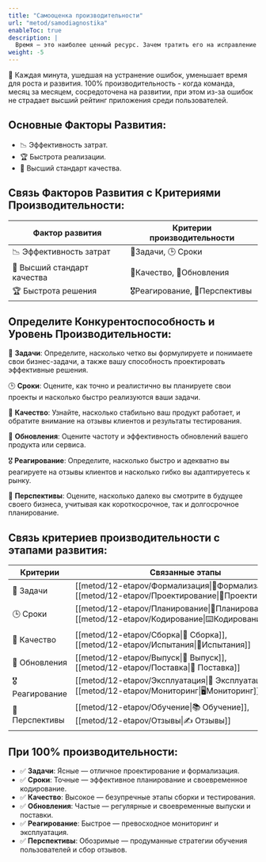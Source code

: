```yaml
---
title: "Самооценка производительности"
url: "metod/samodiagnostika"
enableToc: true
description: | 
  Время — это наиболее ценный ресурс. Зачем тратить его на исправление ошибок, когда можно сосредоточиться на инновациях? Методика ИГПР помогает командам достичь 100% производительности, минимизируя ошибки и сохраняя высший рейтинг приложений.
weight: -5
---
```

💯 Каждая минута, ушедшая на устранение ошибок, уменьшает время для роста и развития. 100% производительность - когда команда, месяц за месяцем, сосредоточена на развитии, при этом из-за ошибок не страдает высший рейтинг приложения среди пользователей.

## Основные Факторы Развития:

- 📉 Эффективность затрат. 
- 🏆 Быстрота реализации. 
- 💎 Высший стандарт качества.

## Связь Факторов Развития с Критериями Производительности:

|Фактор развития|Критерии производительности|
|---|---|
|📉 Эффективность затрат|<nobr>📌Задачи</nobr>, <nobr>🕒 Сроки</nobr>|
|💎 Высший стандарт качества|<nobr>🚦Качество</nobr>, <nobr>🔄Обновления</nobr>|
|🏆 Быстрота решения|<nobr>🎖️Реагирование</nobr>, <nobr>🌟Перспективы</nobr>|

## Определите Конкурентоспособность и Уровень Производительности:

📌 **Задачи**: Определите, насколько четко вы формулируете и понимаете свои бизнес-задачи, а также вашу способность проектировать эффективные решения.

🕒 **Сроки**: Оцените, как точно и реалистично вы планируете свои проекты и насколько быстро реализуются ваши задачи.

🚦 **Качество**: Узнайте, насколько стабильно ваш продукт работает, и обратите внимание на отзывы клиентов и результаты тестирования.

🔄 **Обновления**: Оцените частоту и эффективность обновлений вашего продукта или сервиса.

🎖️ **Реагирование**: Определите, насколько быстро и адекватно вы реагируете на отзывы клиентов и насколько гибко вы адаптируетесь к рынку.

🌟 **Перспективы**: Оцените, насколько далеко вы смотрите в будущее своего бизнеса, учитывая как короткосрочное, так и долгосрочное планирование.

## Связь критериев производительности с этапами развития:

|Критерии|Связанные этапы|
|---|---|
|📌 Задачи|<nobr>[[metod/12-etapov/Формализация\|📝Формализация]]</nobr>, <nobr>[[metod/12-etapov/Проектирование\|📐Проектирование]]</nobr>|
|🕒 Сроки|<nobr>[[metod/12-etapov/Планирование\|📅Планирование]]</nobr>, <nobr>[[metod/12-etapov/Кодирование\|⌨️Кодирование]]</nobr>|
|🚦 Качество|<nobr>[[metod/12-etapov/Сборка\|🔧 Сборка]]</nobr>, <nobr>[[metod/12-etapov/Испытания\|🐞Испытания]]</nobr>|
|🔄 Обновления|<nobr>[[metod/12-etapov/Выпуск\|🚀 Выпуск]]</nobr>, <nobr>[[metod/12-etapov/Поставка\|🚚 Поставка]]</nobr>|
|🎖️ Реагирование|<nobr>[[metod/12-etapov/Эксплуатация\|🤖 Эксплуатация]]</nobr>, <nobr>[[metod/12-etapov/Мониторинг\|🖥️Мониторинг]]</nobr>|
|🌟 Перспективы|<nobr>[[metod/12-etapov/Обучение\|📚 Обучение]]</nobr>, <nobr>[[metod/12-etapov/Отзывы\|✍️ Отзывы]]</nobr>|

## При 100% производительности:

- ✅ **Задачи**: Ясные — отличное проектирование и формализация.
- ✅ **Сроки**: Точные — эффективное планирование и своевременное кодирование. 
- ✅ **Качество**: Высокое — безупречные этапы сборки и тестирования. 
- ✅ **Обновления**: Частые — регулярные и своевременные выпуски и поставки. 
- ✅ **Реагирование**: Быстрое — превосходное мониторинг и эксплуатация. 
- ✅ **Перспективы**: Обозримые — продуманные стратегии обучения пользователей и сбор отзывов.